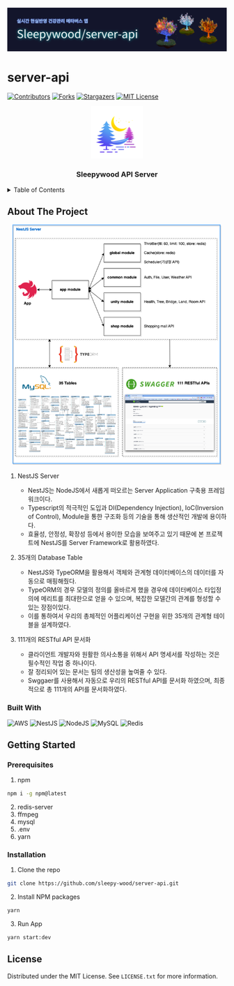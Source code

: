 ![banner](https://github.com/sleepy-wood/server-api/blob/dev/server-api.png)

# server-api

[![Contributors][contributors-shield]][contributors-url]
[![Forks][forks-shield]][forks-url]
[![Stargazers][stars-shield]][stars-url]
[![MIT License][license-shield]][license-url]

<div align="center">
  <a href="https://github.com/sleepy-wood">
    <img src="https://github.com/sleepy-wood/client-web/blob/dev/src/assets/images/logo.png" alt="Logo" width="120" height="120">
  </a>
  <h3 align="center">Sleepywood API Server</h3>
</div>

<!-- TABLE OF CONTENTS -->
<details>
  <summary>Table of Contents</summary>
  <ol>
    <li>
      <a href="#about-the-project">About The Project</a>
      <ul>
        <li><a href="#built-with">Built With</a></li>
      </ul>
    </li>
    <li>
      <a href="#getting-started">Getting Started</a>
      <ul>
        <li><a href="#prerequisites">Prerequisites</a></li>
        <li><a href="#installation">Installation</a></li>
      </ul>
    </li>
    <li><a href="#license">License</a></li>
  </ol>
</details>

<!-- ABOUT THE PROJECT -->
## About The Project

<div align="center">
  <img src="https://github.com/sleepy-wood/server-api/blob/dev/server.drawio.png" alt="project" width=480 />
</div>

1) NestJS Server
   - NestJS는 NodeJS에서 새롭게 떠오르는 Server Application 구축용 프레임워크이다. 
   - Typescript의 적극적인 도입과 DI(Dependency Injection), IoC(Inversion of Control), Module을 통한 구조화 등의 기술을 통해 생산적인 개발에 용이하다. 
   - 효율성, 안정성, 확장성 등에서 용이한 모습을 보여주고 있기 때문에 본 프로젝트에 NestJS를 Server Framework로 활용하였다.

2) 35개의 Database Table
   - NestJS와 TypeORM을 활용해서 객체와 관계형 데이터베이스의 데이터를 자동으로 매핑해줬다. 
   - TypeORM의 경우 모델의 정의를 올바르게 했을 경우에 데이터베이스 타입정의에 메리트를 최대한으로 얻을 수 있으며, 복잡한 모델간의 관계를 형성할 수 있는 장점이있다. 
   - 이를 통하여서 우리의 총체적인 어플리케이션 구현을 위한 35개의 관계형 테이블을 설계하였다.

3) 111개의 RESTful API 문서화
   - 클라이언트 개발자와 원활한 의사소통을 위해서 API 명세서를 작성하는 것은 필수적인 작업 중 하나이다.
   - 잘 정리되어 있는 문서는 팀의 생산성을 높여줄 수 있다.
   - Swggaer를 사용해서 자동으로 우리의 RESTful API를 문서화 하였으며, 최종적으로 총 111개의 API를 문서화하였다.

### Built With

![AWS](https://img.shields.io/badge/AWS-%23FF9900.svg?style=for-the-badge&logo=amazon-aws&logoColor=white) ![NestJS](https://img.shields.io/badge/nestJS-E0234E?style=for-the-badge&logo=nestJS&logoColor=white) ![NodeJS](https://img.shields.io/badge/node.js-6DA55F?style=for-the-badge&logo=node.js&logoColor=white) ![MySQL](https://img.shields.io/badge/mysql-%2300f.svg?style=for-the-badge&logo=mysql&logoColor=white) ![Redis](https://img.shields.io/badge/redis-%23DD0031.svg?style=for-the-badge&logo=redis&logoColor=white)

<!-- GETTING STARTED -->
## Getting Started

### Prerequisites

1. npm
  ```bash
  npm i -g npm@latest
  ```
2. redis-server
3. ffmpeg
4. mysql
5. .env
6. yarn

### Installation

1. Clone the repo
  ```bash
  git clone https://github.com/sleepy-wood/server-api.git
  ```
2. Install NPM packages
  ```bash
  yarn
  ```
3. Run App
  ```bash
  yarn start:dev
  ```

<!-- LICENSE -->
## License

Distributed under the MIT License. See `LICENSE.txt` for more information.

[contributors-shield]: https://img.shields.io/github/contributors/sleepy-wood/server-api.svg?style=for-the-badge
[contributors-url]: https://github.com/sleepy-wood/server-api/graphs/contributors
[forks-shield]: https://img.shields.io/github/forks/sleepy-wood/server-api.svg?style=for-the-badge
[forks-url]: https://github.com/sleepy-wood/server-api/network/members
[stars-shield]: https://img.shields.io/github/stars/sleepy-wood/server-api.svg?style=for-the-badge
[stars-url]: https://github.com/sleepy-wood/server-api/stargazers
[license-shield]: https://img.shields.io/github/license/sleepy-wood/server-api.svg?style=for-the-badge
[license-url]: https://github.com/sleepy-wood/server-api/blob/master/LICENSE.txt
